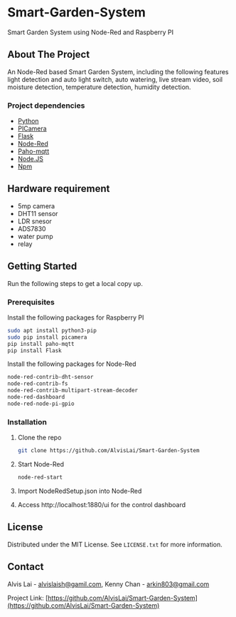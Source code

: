 # Smart-Garden-System
Smart Garden System using Node-Red and Raspberry PI

## About The Project
An Node-Red based Smart Garden System, including the following features
light detection and auto light switch, 
auto watering, 
live stream video, 
soil moisture detection,
temperature detection,
humidity detection.


### Project dependencies

* [Python](https://www.python.org/)
* [PICamera](https://picamera.readthedocs.io/)
* [Flask](https://flask.palletsprojects.com/)
* [Node-Red](https://nodered.org/)
* [Paho-mqtt](https://pypi.org/project/paho-mqtt/)
* [Node.JS](https://nodejs.org/en/)
* [Npm](https://www.npmjs.com/)
	
## Hardware requirement

* 5mp camera
* DHT11 sensor
* LDR snesor
* ADS7830
* water pump
* relay
	

## Getting Started
Run the following steps to get a local copy up.

### Prerequisites

Install the following packages for Raspberry PI
  ```sh
  sudo apt install python3-pip
  sudo pip install picamera
  pip install paho-mqtt
  pip install Flask
  ```

Install the following packages for Node-Red
```sh
node-red-contrib-dht-sensor
node-red-contrib-fs
node-red-contrib-multipart-stream-decoder
node-red-dashboard
node-red-node-pi-gpio
```

### Installation
1. Clone the repo
   ```sh
   git clone https://github.com/AlvisLai/Smart-Garden-System
   ```
2. Start Node-Red
   ```sh
   node-red-start
   ```
3. Import NodeRedSetup.json into Node-Red

4. Access http://localhost:1880/ui for the control dashboard
<!-- LICENSE -->
## License

Distributed under the MIT License. See `LICENSE.txt` for more information.


<!-- CONTACT -->
## Contact

Alvis Lai - alvislaish@gamil.com, 
Kenny Chan - arkin803@gmail.com

Project Link: [https://github.com/AlvisLai/Smart-Garden-System](https://github.com/AlvisLai/Smart-Garden-System)

   
   
   
   
   
   
   
   